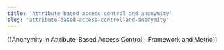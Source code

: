 ```yaml
---
title: 'Attribute based access control and anonymity'
slug: 'attribute-based-access-control-and-anonymity'
---
```


[[Anonymity in Attribute-Based Access Control - Framework and Metric]]